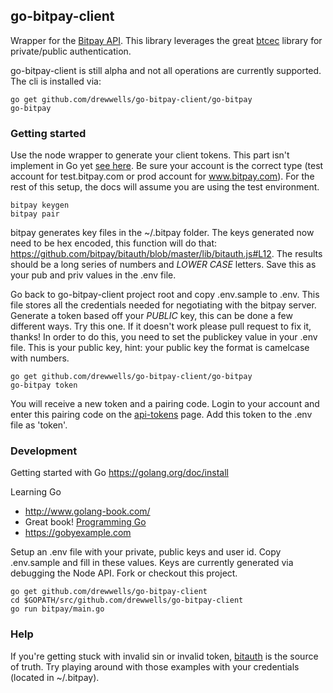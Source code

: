 ## go-bitpay-client

Wrapper for the [Bitpay API](https://test.bitpay.com/api).  This library leverages the great [btcec](http://github.com/conformal/btcec) library for private/public authentication.

go-bitpay-client is still alpha and not all operations are currently supported.  The cli is installed via:

    go get github.com/drewwells/go-bitpay-client/go-bitpay
    go-bitpay

### Getting started

Use the node wrapper to generate your client tokens.  This part isn't implement in Go yet [see here](https://www.npmjs.org/package/bitpay).  Be sure your account is the correct type (test account for test.bitpay.com or prod account for www.bitpay.com).  For the rest of this setup, the docs will assume you are using the test environment.

    bitpay keygen
    bitpay pair

bitpay generates key files in the ~/.bitpay folder.  The keys generated now need to be hex encoded, this function will do that: https://github.com/bitpay/bitauth/blob/master/lib/bitauth.js#L12.  The results should be a long series of numbers and *LOWER CASE* letters.  Save this as your pub and priv values in the .env file.

Go back to go-bitpay-client project root and copy .env.sample to .env.  This file stores all the credentials needed for negotiating with the bitpay server.  Generate a token based off your *PUBLIC* key, this can be done a few different ways.  Try this one.  If it doesn't work please pull request to fix it, thanks!  In order to do this, you need to set the publickey value in your .env file.  This is your public key, hint: your public key the format is camelcase with numbers.

    go get github.com/drewwells/go-bitpay-client/go-bitpay
    go-bitpay token

You will receive a new token and a pairing code.  Login to your account and enter this pairing code on the [api-tokens](https://test.bitpay.com/api-tokens) page.  Add this token to the .env file as 'token'.

### Development

Getting started with Go https://golang.org/doc/install

Learning Go

* http://www.golang-book.com/
* Great book! [Programming Go](http://www.amazon.com/Programming-Go-Creating-Applications-Developers/dp/0321774639)
* https://gobyexample.com

Setup an .env file with your private, public keys and user id.  Copy .env.sample and fill in these values.  Keys are currently generated via debugging the Node API.  Fork or checkout this project.

	go get github.com/drewwells/go-bitpay-client
	cd $GOPATH/src/github.com/drewwells/go-bitpay-client
	go run bitpay/main.go

### Help

If you're getting stuck with invalid sin or invalid token, [bitauth](https://www.npmjs.org/package/bitauth) is the source of truth.  Try playing around with those examples with your credentials (located in ~/.bitpay).
